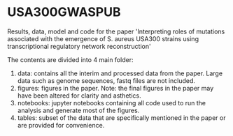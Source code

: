 # USA300GWASPUB
Results, data, model and code for the paper 'Interpreting roles of mutations associated with the emergence of S. aureus USA300 strains using transcriptional regulatory network reconstruction'


The contents are divided into 4 main folder:
1. data: contains all the interim and processed data from the paper. Large data such as genome sequences, fastq files are not included.
2. figures: figures in the paper. Note: the final figures in the paper may have been altered for clarity and asthetics.
3. notebooks: jupyter notebooks containing all code used to run the analysis and generate most of the figures.
4. tables: subset of the data that are specifically mentioned in the paper or are provided for convenience. 
